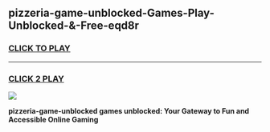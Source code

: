 
## pizzeria-game-unblocked-Games-Play-Unblocked-&-Free-eqd8r
<h3>
<a href="https://premium76.site?title=pizzeria-game-unblocked&ref=24A">CLICK TO PLAY</a></h3>
<hr>

<h3>
<a href="https://premium76.site?title=pizzeria-game-unblocked&ref=24A">CLICK 2 PLAY</a>
  
</h3>

<a href="https://premium76.site?title=pizzeria-game-unblocked&ref=24A"><img src="https://clearcache.store/games.png"></a>


**pizzeria-game-unblocked games unblocked: Your Gateway to Fun and Accessible Online Gaming**
